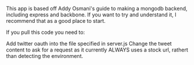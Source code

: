 This app is based off Addy Osmani's guide to making a mongodb backend, including express and backbone. If you want to try and understand it, I recommend that as a good place to start.

If you pull this code you need to:

Add twitter oauth into the file specified in server.js
Change the tweet content to ask for a request as it currently ALWAYS uses a stock url, rathert than detecting the environment.
